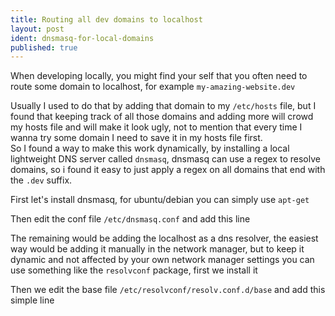 ```yaml
---
title: Routing all dev domains to localhost
layout: post
ident: dnsmasq-for-local-domains
published: true
---
```

When developing locally, you might find your self that you often need to route
some domain to localhost, for example `my-amazing-website.dev`  
<!-- more -->
Usually I used to do that by adding that domain to my `/etc/hosts` file, but I
found that keeping track of all those domains and adding more will crowd my
hosts file and will make it look ugly, not to mention that every time I wanna
try some domain I need to save it in my hosts file first.  
So I found a way to make this work dynamically, by installing a local
lightweight DNS server called `dnsmasq`, dnsmasq can use a regex to resolve
domains, so i found it easy to just apply a regex on all domains that end with
the `.dev` suffix.

First let's install dnsmasq, for ubuntu/debian you can simply use `apt-get`
<script src="https://gist.github.com/coalwater/20dd4ca27dd34e0811ec.js?file=install-dnsmasq"></script>
Then edit the conf file `/etc/dnsmasq.conf` and add this line
<script src="https://gist.github.com/coalwater/20dd4ca27dd34e0811ec.js?file=dnsmasq.conf"></script>
The remaining would be adding the localhost as a dns resolver, the easiest way
would be adding it manually in the network manager, but to keep it dynamic and
not affected by your own network manager settings you can use something like the
`resolvconf` package, first we install it
<script src="https://gist.github.com/coalwater/20dd4ca27dd34e0811ec.js?file=install-resolvconf"></script>
Then we edit the base file `/etc/resolvconf/resolv.conf.d/base` and add this
simple line
<script src="https://gist.github.com/coalwater/20dd4ca27dd34e0811ec.js?file=resolveconf.base"></script>

